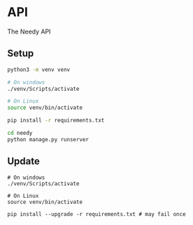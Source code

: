 # API
The Needy API

## Setup
```sh
python3 -m venv venv

# On windows
./venv/Scripts/activate

# On Linux
source venv/bin/activate

pip install -r requirements.txt

cd needy
python manage.py runserver
```

## Update

```
# On windows
./venv/Scripts/activate

# On Linux
source venv/bin/activate

pip install --upgrade -r requirements.txt # may fail once
```
